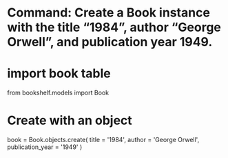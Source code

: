 # Command: Create a Book instance with the title “1984”, author “George Orwell”, and publication year 1949.

# import book table
from bookshelf.models import Book

# Create with an object
book = Book.objects.create(
    title = '1984',
    author = 'George Orwell',
    publication_year = '1949'
)
